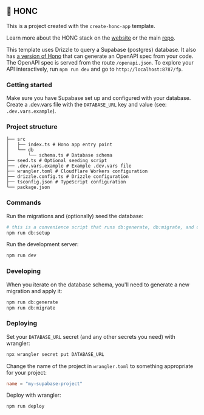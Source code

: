 ## 🪿 HONC

This is a project created with the `create-honc-app` template.

Learn more about the HONC stack on the [website](https://honc.dev) or the main [repo](https://github.com/fiberplane/create-honc-app).

This template uses Drizzle to query a Supabase (postgres) database. It also has [a version of Hono](https://hono.dev/examples/zod-openapi) that can generate an OpenAPI spec from your code. The OpenAPI spec is served from the route `/openapi.json`. To explore your API interactively, run `npm run dev` and go to `http://localhost:8787/fp`.

### Getting started

Make sure you have Supabase set up and configured with your database. Create a .dev.vars file with the `DATABASE_URL` key and value (see: `.dev.vars.example`).

### Project structure

```#
├── src
│   ├── index.ts # Hono app entry point
│   └── db
│       └── schema.ts # Database schema
├── seed.ts # Optional seeding script
├── .dev.vars.example # Example .dev.vars file
├── wrangler.toml # Cloudflare Workers configuration
├── drizzle.config.ts # Drizzle configuration
├── tsconfig.json # TypeScript configuration
└── package.json
```

### Commands

Run the migrations and (optionally) seed the database:

```sh
# this is a convenience script that runs db:generate, db:migrate, and db:seed
npm run db:setup
```

Run the development server:

```sh
npm run dev
```

### Developing

When you iterate on the database schema, you'll need to generate a new migration and apply it:

```sh
npm run db:generate
npm run db:migrate
```

### Deploying

Set your `DATABASE_URL` secret (and any other secrets you need) with wrangler:

```sh
npx wrangler secret put DATABASE_URL
```

Change the name of the project in `wrangler.toml` to something appropriate for your project:

```toml
name = "my-supabase-project"
```

Deploy with wrangler:

```sh
npm run deploy
```

